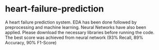 # heart-failure-prediction
A heart failure prediction system. EDA has been done followed by preprocessing and machine learning. Neural Networks have also been applied.
Please download the necessary libraries before running the code. The best score was achieved from neural network (93% Recall, 89% Accuracy, 90% F1-Score)
